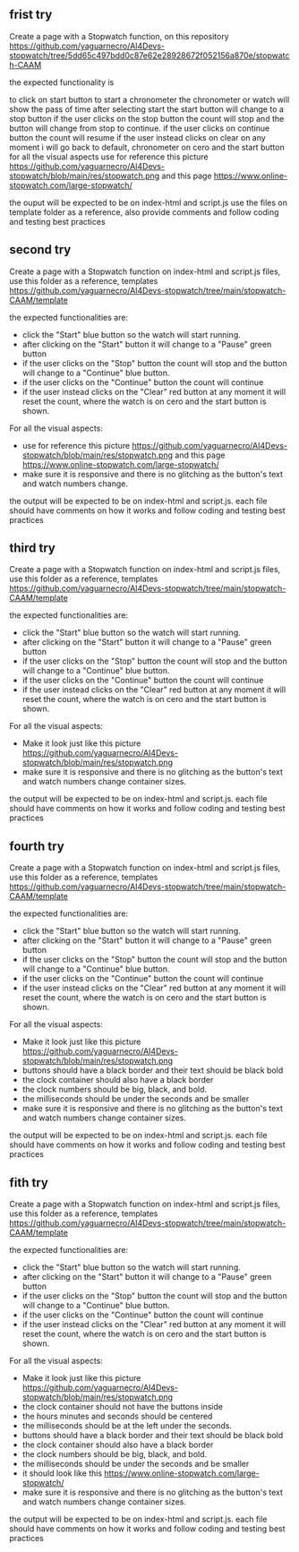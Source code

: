 ## frist try
Create a page with a Stopwatch function, on this repository https://github.com/yaguarnecro/AI4Devs-stopwatch/tree/5dd65c497bdd0c87e62e28928672f052156a870e/stopwatch-CAAM

the expected functionality is

to click on start button to start a chronometer
the chronometer or watch will show the pass of time
after selecting start the start button will change to a stop button
if the user clicks on the stop button the count will stop and the button will change from stop to continue.
if the user clicks on continue button the count will resume
if the user instead clicks on clear on any moment i will go back to default, chronometer on cero and the start button
for all the visual aspects use for reference this picture
https://github.com/yaguarnecro/AI4Devs-stopwatch/blob/main/res/stopwatch.png
and this page https://www.online-stopwatch.com/large-stopwatch/

the ouput will be expected to be on index-html and script.js use the files on template folder as a reference, also provide comments and follow coding and testing best practices

## second try

Create a page with a Stopwatch function on index-html and script.js files, use this folder as a reference, templates https://github.com/yaguarnecro/AI4Devs-stopwatch/tree/main/stopwatch-CAAM/template

the expected functionalities are:

- click the "Start" blue button so the watch will start running.
- after clicking on the "Start" button it will change to a "Pause" green button
- if the user clicks on the "Stop" button the count will stop and the button will change to a "Continue" blue button.
- if the user clicks on the "Continue" button the count will continue
- if the user instead clicks on the "Clear" red button at any moment it will reset the count, where the watch is on cero and the start button is shown.

For all the visual aspects:
- use for reference this picture https://github.com/yaguarnecro/AI4Devs-stopwatch/blob/main/res/stopwatch.png and this page https://www.online-stopwatch.com/large-stopwatch/
- make sure it is responsive and there is no glitching as the button's text and watch numbers change.

the output will be expected to be on index-html and script.js. each file should have comments on how it works and follow coding and testing best practices

## third try

Create a page with a Stopwatch function on index-html and script.js files, use this folder as a reference, templates https://github.com/yaguarnecro/AI4Devs-stopwatch/tree/main/stopwatch-CAAM/template

the expected functionalities are:

- click the "Start" blue button so the watch will start running.
- after clicking on the "Start" button it will change to a "Pause" green button
- if the user clicks on the "Stop" button the count will stop and the button will change to a "Continue" blue button.
- if the user clicks on the "Continue" button the count will continue
- if the user instead clicks on the "Clear" red button at any moment it will reset the count, where the watch is on cero and the start button is shown.

For all the visual aspects:
- Make it look just like this picture https://github.com/yaguarnecro/AI4Devs-stopwatch/blob/main/res/stopwatch.png 
- make sure it is responsive and there is no glitching as the button's text and watch numbers change container sizes.

the output will be expected to be on index-html and script.js. each file should have comments on how it works and follow coding and testing best practices

## fourth try
Create a page with a Stopwatch function on index-html and script.js files, use this folder as a reference, templates https://github.com/yaguarnecro/AI4Devs-stopwatch/tree/main/stopwatch-CAAM/template

the expected functionalities are:

- click the "Start" blue button so the watch will start running.
- after clicking on the "Start" button it will change to a "Pause" green button
- if the user clicks on the "Stop" button the count will stop and the button will change to a "Continue" blue button.
- if the user clicks on the "Continue" button the count will continue
- if the user instead clicks on the "Clear" red button at any moment it will reset the count, where the watch is on cero and the start button is shown.

For all the visual aspects:
- Make it look just like this picture https://github.com/yaguarnecro/AI4Devs-stopwatch/blob/main/res/stopwatch.png 
- buttons should have a black border and their text should be black bold
- the clock container should also have a black border
- the clock numbers should be big, black, and bold.
- the milliseconds should be under the seconds and be smaller 
- make sure it is responsive and there is no glitching as the button's text and watch numbers change container sizes.

the output will be expected to be on index-html and script.js. each file should have comments on how it works and follow coding and testing best practices

## fith try

Create a page with a Stopwatch function on index-html and script.js files, use this folder as a reference, templates https://github.com/yaguarnecro/AI4Devs-stopwatch/tree/main/stopwatch-CAAM/template

the expected functionalities are:

- click the "Start" blue button so the watch will start running.
- after clicking on the "Start" button it will change to a "Pause" green button
- if the user clicks on the "Stop" button the count will stop and the button will change to a "Continue" blue button.
- if the user clicks on the "Continue" button the count will continue
- if the user instead clicks on the "Clear" red button at any moment it will reset the count, where the watch is on cero and the start button is shown.

For all the visual aspects:
- Make it look just like this picture https://github.com/yaguarnecro/AI4Devs-stopwatch/blob/main/res/stopwatch.png 
- the clock container should not have the buttons inside
- the hours minutes and seconds should be centered
- the milliseconds should be at the left under the seconds.
- buttons should have a black border and their text should be black bold
- the clock container should also have a black border
- the clock numbers should be big, black, and bold.
- the milliseconds should be under the seconds and be smaller 
- it should look like this https://www.online-stopwatch.com/large-stopwatch/
- make sure it is responsive and there is no glitching as the button's text and watch numbers change container sizes.

the output will be expected to be on index-html and script.js. each file should have comments on how it works and follow coding and testing best practices